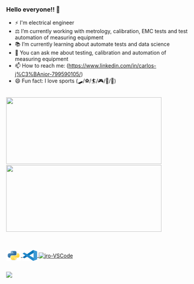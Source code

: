 ### Hello everyone!! 👋

- ⚡ I'm  electrical engineer
- ⚖️ I’m currently working with metrology, calibration, EMC tests and test automation of measuring equipment
- 📚 I’m currently learning about automate tests and data science
- 💬 You can ask me about testing, calibration and automation of measuring equipment
- 📫 How to reach me: (https://www.linkedin.com/in/carlos-j%C3%BAnior-799590105/)
- 😄 Fun fact: I love sports (🛹/⚽/🏄/🎮/🏈/🏀)


##


<div align="left">
  <a href="https://github.com/jrocarlos">
  <img height="180em" width="420" src="https://github-readme-stats.vercel.app/api?username=jrocarlos&show_icons=true&theme=dark&include_all_commits=true&count_private=true"/>
  <img height="180em" width="420" src="https://github-readme-stats.vercel.app/api/top-langs/?username=jrocarlos&layout=compact&langs_count=7&theme=dark"/>
</div>

  
  ##
 
  
<div style="display: inline_block"><br>
  <img align="center" alt="jro-Python" height="30" width="40" src="https://raw.githubusercontent.com/devicons/devicon/master/icons/python/python-original.svg">
  <img align="center" alt="jro-VSCode" height="30" width="40" src="https://github.com/devicons/devicon/blob/master/icons/vscode/vscode-original.svg">
  <img align="center" alt="jro-VSCode" height="30" width="40" src="https://cdn.jsdelivr.net/gh/devicons/devicon/icons/dotnetcore/dotnetcore-plain.svg">       
</div>

  
  ##
  
  <div>
    <a href="https://www.linkedin.com/in/carlos-j%C3%BAnior-799590105/" target="_blank"><img src="https://img.shields.io/badge/LinkedIn-0077B5?style=for-the-badge&logo=linkedin&logoColor=white" target="_blank"></a>
  </div>
